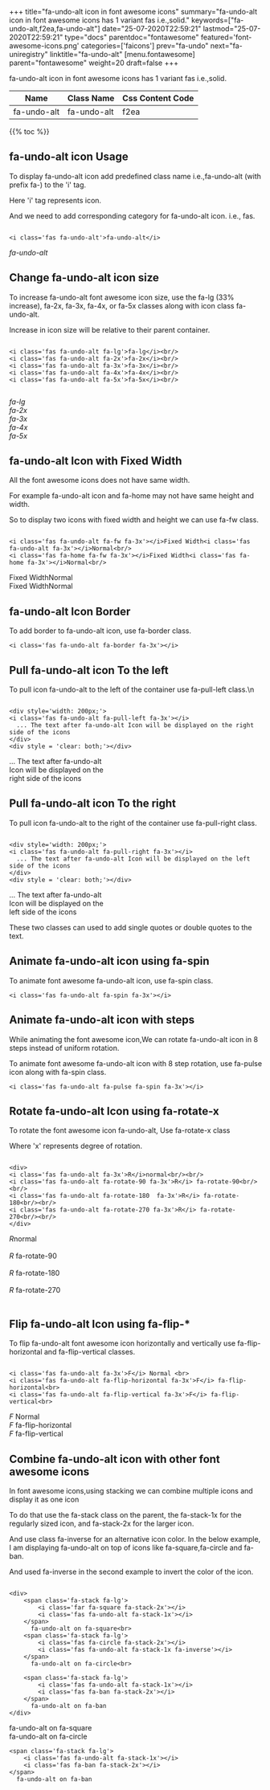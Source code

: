 +++
title="fa-undo-alt icon in font awesome icons"
summary="fa-undo-alt icon in font awesome icons has 1 variant fas i.e.,solid."
keywords=["fa-undo-alt,f2ea,fa-undo-alt"]
date="25-07-2020T22:59:21"
lastmod="25-07-2020T22:59:21"
type="docs"
parentdoc="fontawesome"
featured='font-awesome-icons.png'
categories=['faicons']
prev="fa-undo"
next="fa-uniregistry"
linktitle="fa-undo-alt"
[menu.fontawesome]
parent="fontawesome"
weight=20
draft=false
+++


fa-undo-alt icon in font awesome icons has 1 variant fas i.e.,solid.

<div class='table-responsive'><table class='table'><thead><tr><th>Name</th><th>Class Name</th><th>Css Content Code</th></tr></thead><tbody><tr><td>fa-undo-alt</td><td>fa-undo-alt</td><td>f2ea</td></tr></tbody></table></div>


{{% toc %}}


## fa-undo-alt icon Usage

To display fa-undo-alt icon add predefined class name i.e.,fa-undo-alt (with prefix fa-) to the 'i' tag.

Here 'i' tag represents icon.

And we need to add corresponding category for fa-undo-alt icon. i.e., fas.


```

<i class='fas fa-undo-alt'>fa-undo-alt</i>
```

<i class='fas fa-undo-alt'>fa-undo-alt</i>




## Change fa-undo-alt icon size
To increase fa-undo-alt font awesome icon size, use the fa-lg (33% increase), fa-2x, fa-3x, fa-4x, or fa-5x classes along with icon class fa-undo-alt.

Increase in icon size will be relative to their parent container. 

```

<i class='fas fa-undo-alt fa-lg'>fa-lg</i><br/>
<i class='fas fa-undo-alt fa-2x'>fa-2x</i><br/>
<i class='fas fa-undo-alt fa-3x'>fa-3x</i><br/>
<i class='fas fa-undo-alt fa-4x'>fa-4x</i><br/>
<i class='fas fa-undo-alt fa-5x'>fa-5x</i><br/>
            
```

<i class='fas fa-undo-alt fa-lg'>fa-lg</i><br/>
<i class='fas fa-undo-alt fa-2x'>fa-2x</i><br/>
<i class='fas fa-undo-alt fa-3x'>fa-3x</i><br/>
<i class='fas fa-undo-alt fa-4x'>fa-4x</i><br/>
<i class='fas fa-undo-alt fa-5x'>fa-5x</i><br/>
            



## fa-undo-alt Icon with Fixed Width 

All the font awesome icons does not have same width.

For example fa-undo-alt icon and fa-home may not have same height and width.

So to display two icons with fixed width and height we can use fa-fw class.


```

<i class='fas fa-undo-alt fa-fw fa-3x'></i>Fixed Width<i class='fas fa-undo-alt fa-3x'></i>Normal<br/>
<i class='fas fa-home fa-fw fa-3x'></i>Fixed Width<i class='fas fa-home fa-3x'></i>Normal<br/>
```

<i class='fas fa-undo-alt fa-fw fa-3x'></i>Fixed Width<i class='fas fa-undo-alt fa-3x'></i>Normal<br/>
<i class='fas fa-home fa-fw fa-3x'></i>Fixed Width<i class='fas fa-home fa-3x'></i>Normal<br/>



## fa-undo-alt Icon Border 

To add border to fa-undo-alt icon, use fa-border class.


```
<i class='fas fa-undo-alt fa-border fa-3x'></i>

```
<i class='fas fa-undo-alt fa-border fa-3x'></i>





## Pull fa-undo-alt icon To the left

To pull icon fa-undo-alt to the left of the container use fa-pull-left class.\n

```

<div style='width: 200px;'>
<i class='fas fa-undo-alt fa-pull-left fa-3x'></i>
  ... The text after fa-undo-alt Icon will be displayed on the right side of the icons
</div>
<div style = 'clear: both;'></div>
```

<div style='width: 200px;'>
<i class='fas fa-undo-alt fa-pull-left fa-3x'></i>
  ... The text after fa-undo-alt Icon will be displayed on the right side of the icons
</div>
<div style = 'clear: both;'></div>




## Pull fa-undo-alt icon To the right
To pull icon fa-undo-alt to the right of the container use fa-pull-right class.

```

<div style='width: 200px;'>
<i class='fas fa-undo-alt fa-pull-right fa-3x'></i>
  ... The text after fa-undo-alt Icon will be displayed on the left side of the icons
</div>
<div style = 'clear: both;'></div>
```

<div style='width: 200px;'>
<i class='fas fa-undo-alt fa-pull-right fa-3x'></i>
  ... The text after fa-undo-alt Icon will be displayed on the left side of the icons
</div>
<div style = 'clear: both;'></div>

These two classes can used to add single quotes or double quotes to the text.


## Animate fa-undo-alt icon using fa-spin
To animate font awesome fa-undo-alt icon, use fa-spin class.

```
<i class='fas fa-undo-alt fa-spin fa-3x'></i>
```
<i class='fas fa-undo-alt fa-spin fa-3x'></i>




## Animate fa-undo-alt icon with steps
While animating the font awesome icon,We can rotate fa-undo-alt icon in 8 steps instead of uniform rotation.

To animate font awesome fa-undo-alt icon with 8 step rotation, use fa-pulse icon along with fa-spin class.


```
<i class='fas fa-undo-alt fa-pulse fa-spin fa-3x'></i>

```
<i class='fas fa-undo-alt fa-pulse fa-spin fa-3x'></i>





## Rotate fa-undo-alt Icon using fa-rotate-x
To rotate the font awesome icon fa-undo-alt, Use fa-rotate-x class

Where 'x' represents degree of rotation.


```

<div>
<i class='fas fa-undo-alt fa-3x'>R</i>normal<br/><br/>
<i class='fas fa-undo-alt fa-rotate-90 fa-3x'>R</i> fa-rotate-90<br/><br/> 
<i class='fas fa-undo-alt fa-rotate-180  fa-3x'>R</i> fa-rotate-180<br/><br/> 
<i class='fas fa-undo-alt fa-rotate-270 fa-3x'>R</i> fa-rotate-270<br/><br/>
</div>
```

<div>
<i class='fas fa-undo-alt fa-3x'>R</i>normal<br/><br/>
<i class='fas fa-undo-alt fa-rotate-90 fa-3x'>R</i> fa-rotate-90<br/><br/> 
<i class='fas fa-undo-alt fa-rotate-180  fa-3x'>R</i> fa-rotate-180<br/><br/> 
<i class='fas fa-undo-alt fa-rotate-270 fa-3x'>R</i> fa-rotate-270<br/><br/>
</div>




## Flip fa-undo-alt Icon using fa-flip-*
To flip fa-undo-alt font awesome icon horizontally and vertically use fa-flip-horizontal and fa-flip-vertical classes. 

```

<i class='fas fa-undo-alt fa-3x'>F</i> Normal <br>
<i class='fas fa-undo-alt fa-flip-horizontal fa-3x'>F</i> fa-flip-horizontal<br>
<i class='fas fa-undo-alt fa-flip-vertical fa-3x'>F</i> fa-flip-vertical<br>
```

<i class='fas fa-undo-alt fa-3x'>F</i> Normal <br>
<i class='fas fa-undo-alt fa-flip-horizontal fa-3x'>F</i> fa-flip-horizontal<br>
<i class='fas fa-undo-alt fa-flip-vertical fa-3x'>F</i> fa-flip-vertical<br>




## Combine fa-undo-alt icon with other font awesome icons
In font awesome icons,using stacking we can combine multiple icons and display it as one icon 

To do that use the fa-stack class on the parent, the fa-stack-1x for the regularly sized icon, and fa-stack-2x for the larger icon.

And use class fa-inverse for an alternative icon color. 
In the below example, I am displaying fa-undo-alt on top of icons like fa-square,fa-circle and fa-ban.

And used fa-inverse in the second example to invert the color of the icon.

```

<div>
    <span class='fa-stack fa-lg'>
        <i class='far fa-square fa-stack-2x'></i>
        <i class='fas fa-undo-alt fa-stack-1x'></i>
    </span>
      fa-undo-alt on fa-square<br>
    <span class='fa-stack fa-lg'>
        <i class='fas fa-circle fa-stack-2x'></i>
        <i class='fas fa-undo-alt fa-stack-1x fa-inverse'></i>
    </span>
      fa-undo-alt on fa-circle<br>

    <span class='fa-stack fa-lg'>
        <i class='fas fa-undo-alt fa-stack-1x'></i>
        <i class='fas fa-ban fa-stack-2x'></i>
    </span>
      fa-undo-alt on fa-ban
</div>
```

<div>
    <span class='fa-stack fa-lg'>
        <i class='far fa-square fa-stack-2x'></i>
        <i class='fas fa-undo-alt fa-stack-1x'></i>
    </span>
      fa-undo-alt on fa-square<br>
    <span class='fa-stack fa-lg'>
        <i class='fas fa-circle fa-stack-2x'></i>
        <i class='fas fa-undo-alt fa-stack-1x fa-inverse'></i>
    </span>
      fa-undo-alt on fa-circle<br>

    <span class='fa-stack fa-lg'>
        <i class='fas fa-undo-alt fa-stack-1x'></i>
        <i class='fas fa-ban fa-stack-2x'></i>
    </span>
      fa-undo-alt on fa-ban
</div>






